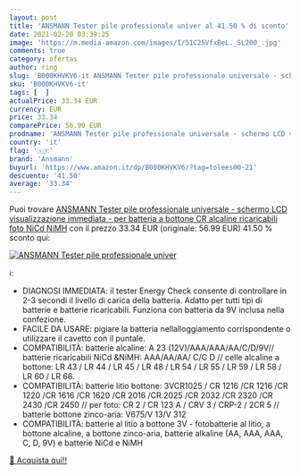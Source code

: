 ```yaml
---
layout: post
title: 'ANSMANN Tester pile professionale univer al 41.50 % di sconto'
date: 2021-02-20 03:39:25
image: 'https://m.media-amazon.com/images/I/51C25VfxBeL._SL200_.jpg'
comments: true
category: ofertas
author: ring
slug: 'B000KHVKV6-it ANSMANN Tester pile professionale universale - schermo LCD...'
sku: 'B000KHVKV6-it'
tags: [  ]
actualPrice: 33.34 EUR
currency: EUR
price: 33.34
comparePrice: 56.99 EUR
prodname: 'ANSMANN Tester pile professionale universale - schermo LCD visualizzazione immediata - per batteria a bottone CR alcaline ricaricabili foto NiCd NiMH'
country: 'it'
flag: '🇮🇹'
brand: 'Ansmann'
buyurl: 'https://www.amazon.it/dp/B000KHVKV6/?tag=tolees00-21'
descuento: '41.50'
average: '33.34'
---
```


Puoi trovare [ANSMANN Tester pile professionale universale - schermo LCD visualizzazione immediata - per batteria a bottone CR alcaline ricaricabili foto NiCd NiMH](https://www.amazon.it/dp/B000KHVKV6/?tag=tolees00-21) con il prezzo 33.34 EUR (originale: 56.99 EUR) 41.50 % sconto qui:

[![ANSMANN Tester pile professionale univer](https://m.media-amazon.com/images/I/51C25VfxBeL._SL200_.jpg)](https://www.amazon.it/dp/B000KHVKV6/?tag=tolees00-21)

ℹ️:

- DIAGNOSI IMMEDIATA: il tester Energy Check consente di controllare in 2-3 secondi il livello di carica della batteria. Adatto per tutti tipi di batterie e batterie ricaricabili. Funziona con batteria da 9V inclusa nella confezione.
- FACILE DA USARE: pigiare la batteria nellalloggiamento corrispondente o utilizzare il cavetto con il puntale.
- COMPATIBILITÀ: batterie alcaline: A 23 (12V)/AAA/AAA/AA/C/D/9V// batterie ricaricabili NiCd &NiMH: AAA/AA/AA/ C/C D // celle alcaline a bottone: LR 43 / LR 44 / LR 45 / LR 48 / LR 54 / LR 55 / LR 59 / LR 58 / LR 60 / LR 66.
- COMPATIBILITÀ: batterie litio bottone: 3VCR1025 / CR 1216 /CR 1216 /CR 1220 /CR 1616 /CR 1620 /CR 2016 /CR 2025 /CR 2032 /CR 2320 /CR 2430 /CR 2450 // per foto: CR 2 / CR 123 A / CRV 3 / CRP-2 / 2CR 5 // batterie bottone zinco-aria: V675/V 13/V 312
- COMPATIBILITÀ: batterie al litio a bottone 3V - fotobatterie al litio, a bottone alcaline, a bottone zinco-aria, batterie alkaline (AA, AAA, AAA, C, D, 9V) e batterie NiCd e NiMH

[🛒 Acquista qui!!](https://www.amazon.it/dp/B000KHVKV6/?tag=tolees00-21)
